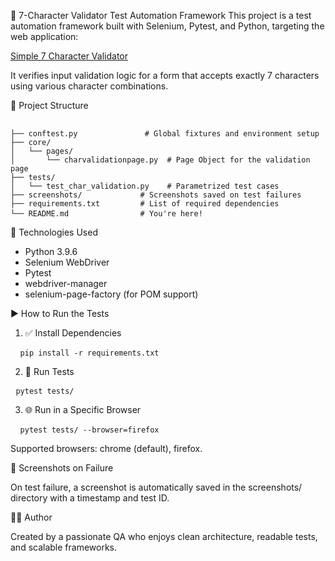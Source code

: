 🧪 7-Character Validator Test Automation Framework
This project is a test automation framework built with Selenium, Pytest, and Python, targeting the web application:

[Simple 7 Character Validator](https://testpages.eviltester.com/styled/apps/7charval/simple7charvalidation.html)

It verifies input validation logic for a form that accepts exactly 7 characters using various character combinations.

📁 Project Structure
<pre> <code>
├── conftest.py               # Global fixtures and environment setup
├── core/
│   └── pages/
│       └── charvalidationpage.py  # Page Object for the validation page
├── tests/
│   └── test_char_validation.py    # Parametrized test cases
├── screenshots/             # Screenshots saved on test failures
├── requirements.txt         # List of required dependencies
└── README.md                # You're here!</code> </pre>

🧰 Technologies Used
 - Python 3.9.6
 - Selenium WebDriver
 - Pytest
 - webdriver-manager
 - selenium-page-factory (for POM support)

▶️ How to Run the Tests
1. ✅ Install Dependencies

<pre> <code> pip install -r requirements.txt </code></pre>

2. 🧪 Run Tests

<pre> <code>pytest tests/</code></pre>

3. 🌐 Run in a Specific Browser

<pre> <code> pytest tests/ --browser=firefox </code></pre>

Supported browsers: chrome (default), firefox.

📸 Screenshots on Failure

On test failure, a screenshot is automatically saved in the screenshots/ directory with a timestamp and test ID.

🙋‍♀️ Author 

Created by a passionate QA who enjoys clean architecture, readable tests, and scalable frameworks.

